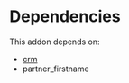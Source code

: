 # Dependencies

This addon depends on:

- [crm](https://github.com/bringout/oca-ocb-crm/tree/0ad2580ab66beb112afd79e8b62662f311e15687/odoo-bringout-oca-ocb-crm)
- partner_firstname
